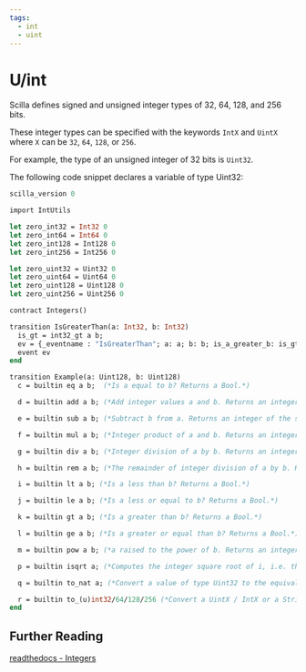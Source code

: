 ```yaml
---
tags:
  - int
  - uint
---
```


# U/int

Scilla defines signed and unsigned integer types of 32, 64, 128, and 256 bits.

These integer types can be specified with the keywords ```IntX``` and ```UintX``` where ```X``` can be ```32```, ```64```, ```128```, or ```256```.

For example, the type of an unsigned integer of 32 bits is ```Uint32```.

The following code snippet declares a variable of type Uint32:

```ocaml
scilla_version 0

import IntUtils

let zero_int32 = Int32 0
let zero_int64 = Int64 0
let zero_int128 = Int128 0
let zero_int256 = Int256 0

let zero_uint32 = Uint32 0
let zero_uint64 = Uint64 0
let zero_uint128 = Uint128 0
let zero_uint256 = Uint256 0

contract Integers()

transition IsGreaterThan(a: Int32, b: Int32)
  is_gt = int32_gt a b;
  ev = {_eventname : "IsGreaterThan"; a: a; b: b; is_a_greater_b: is_gt};
  event ev
end

transition Example(a: Uint128, b: Uint128)
  c = builtin eq a b;  (*Is a equal to b? Returns a Bool.*)

  d = builtin add a b; (*Add integer values a and b. Returns an integer of the same type.*)

  e = builtin sub a b; (*Subtract b from a. Returns an integer of the same type.*)

  f = builtin mul a b; (*Integer product of a and b. Returns an integer of the same type.*)

  g = builtin div a b; (*Integer division of a by b. Returns an integer of the same type.*)

  h = builtin rem a b; (*The remainder of integer division of a by b. Returns an integer of the same type.*)

  i = builtin lt a b; (*Is a less than b? Returns a Bool.*)

  j = builtin le a b; (*Is a less or equal to b? Returns a Bool.*)

  k = builtin gt a b; (*Is a greater than b? Returns a Bool.*)

  l = builtin ge a b; (*Is a greater or equal than b? Returns a Bool.*)

  m = builtin pow a b; (*a raised to the power of b. Returns an integer of the same type as a.*)

  p = builtin isqrt a; (*Computes the integer square root of i, i.e. the largest integer j such that j * j <= i. Returns an integer of the same type as i.*)

  q = builtin to_nat a; (*Convert a value of type Uint32 to the equivalent value of type Nat.*)

  r = builtin to_(u)int32/64/128/256 (*Convert a UintX / IntX or a String (that represents a decimal number) value to the result of Option UintX or Option IntX type. Returns Some res if the conversion succeeded and None otherwise. The conversion may fail when*)
end
```

## Further Reading

[readthedocs - Integers](https://scilla.readthedocs.io/en/latest/scilla-in-depth.html#integer-types)